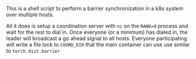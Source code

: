 This is a shell script to perform a barrier synchronization
in a k8s system over multiple hosts.

All it does is setup a coordination server with `nc`
on the `RANK=0` process and wait for the rest to dial in.
Once everyone (or a minimum) has dialed in, the leader
will broadcast a go ahead signal to all hosts. Everyone
participating will write a file lock to `COORD_DIR`
that the main container can use use similar to
`torch.dist.barrier`